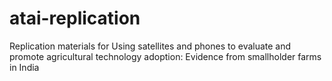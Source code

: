 # atai-replication
Replication materials for Using satellites and phones to evaluate and promote agricultural technology adoption: Evidence from smallholder farms in India
